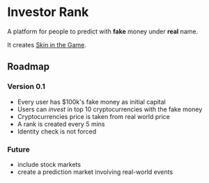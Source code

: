 # Investor Rank

A platform for people to predict with **fake** money under **real** name.

It creates [Skin in the Game](https://www.amazon.com/Skin-Game-Hidden-Asymmetries-Daily/dp/042528462X).

## Roadmap

### Version 0.1

- Every user has $100k's fake money as initial capital
- Users can *invest* in top 10 cryptocurrencies with the fake money
- Cryptocurrencies price is taken from real world price
- A rank is created every 5 mins
- Identity check is not forced

### Future

- include stock markets
- create a prediction market involving real-world events
